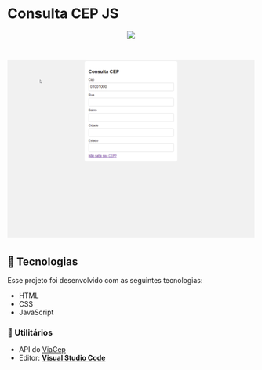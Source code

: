 # Consulta CEP JS


<p align="center">
<img src="http://img.shields.io/static/v1?label=STATUS&message=CONCLUIDO&color=orange&style=for-the-badge"/>
</p>

<h1 align="center">
    <img  src="./gif/consulta-CEP.gif" />
</h1>


## 🚀 Tecnologias

Esse projeto foi desenvolvido com as seguintes tecnologias:

- HTML
- CSS
- JavaScript


### 📑 Utilitários
- API do [ViaCep](https://viacep.com.br/)
- Editor: **[Visual Studio Code](https://code.visualstudio.com/)**

